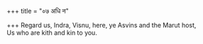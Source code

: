 +++
title = "०७ अधि न"

+++
Regard us, Indra, Visnu, here, ye Asvins and the Marut host,  
     Us who are kith and kin to you.